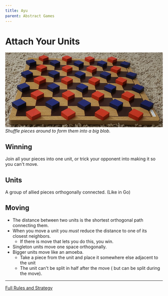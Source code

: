 ```yaml
---
title: Ayu
parent: Abstract Games
---
```




# Attach Your Units  
![Setup of the board with two sparse interleaved grids of pieces.](abstract-ayu.jpg)  
*Shuffle pieces around to form them into a big blob.*

## Winning
Join all your pieces into one unit, or trick your opponent into making it so you can't move.

## Units

A group of allied pieces orthogonally connected. (Like in Go)

## Moving

- The distance between two units is the shortest orthogonal path connecting them.
- When you move a unit you *must* reduce the distance to one of its closest neighbors.
    - If there is move that lets you do this, you win.
- Singleton units move one space orthogonally.
- Bigger units move like an amoeba. 
    - Take a piece from the unit and place it somewhere else adjacent to the unit
    - The unit can't be split in half after the move ( but can be split during the move).

---

[Full Rules and Strategy](https://mindsports.nl/index.php/arena/ayu)
